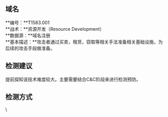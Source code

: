 ## 域名  
**编号：**T1583.001  
**战术：**资源开发（Resource Development）  
**数据源：**域名注册  
**基本描述：**攻击者通过买卖，租赁，窃取等相关手法准备相关基础设施，为后续的攻击手段做准备。  
## 检测建议  
提前探知该技术难度较大。主要需要结合C&C阶段来进行检测预防。  
## 检测方式  
\